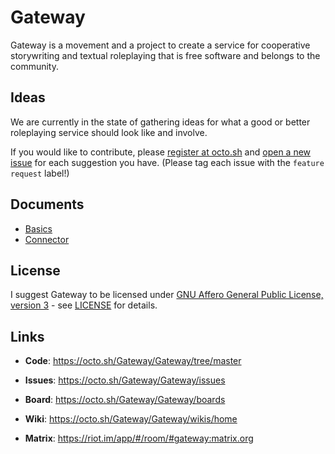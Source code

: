 # Gateway

Gateway is a movement and a project to create a service for cooperative storywriting and textual roleplaying that is free software and belongs to the community.

## Ideas

We are currently in the state of gathering ideas for what a good or better roleplaying service should look like and involve. 

If you would like to contribute, please [register at octo.sh](https://octo.sh/users/sign_in?#register-pane) and [open a new issue](https://octo.sh/Gateway/Gateway/issues) for each suggestion you have. (Please tag each issue with the `feature request` label!)

## Documents

* [Basics](doc/BASICS.md)
* [Connector](doc/CONNECTOR.md)

## License

I suggest Gateway to be licensed under [GNU Affero General Public License, version 3](https://tldrlegal.com/license/gnu-affero-general-public-license-v3-(agpl-3.0)) - see [LICENSE](LICENSE) for details.

## Links

* **Code**: https://octo.sh/Gateway/Gateway/tree/master

* **Issues**: https://octo.sh/Gateway/Gateway/issues

* **Board**: https://octo.sh/Gateway/Gateway/boards

* **Wiki**: https://octo.sh/Gateway/Gateway/wikis/home

* **Matrix**: https://riot.im/app/#/room/#gateway:matrix.org
